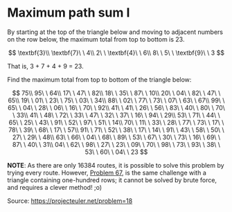 # Maximum path sum I
By starting at the top of the triangle below and moving to adjacent numbers on the row below, the maximum total from top to bottom is 23.

$$
\textbf{3}\\
\textbf{7}\ \ 4\\
2\ \ \textbf{4}\ \ 6\\
8\ \ 5\ \ \textbf{9}\ \ 3
$$

That is, 3 + 7 + 4 + 9 = 23.

Find the maximum total from top to bottom of the triangle below:

$$
75\\
95\ \ 64\\
17\ \ 47\ \ 82\\
18\ \ 35\ \ 87\ \ 10\\
20\ \ 04\ \ 82\ \ 47\ \ 65\\
19\ \ 01\ \ 23\ \ 75\ \ 03\ \ 34\\
88\ \ 02\ \ 77\ \ 73\ \ 07\ \ 63\ \ 67\\
99\ \ 65\ \ 04\ \ 28\ \ 06\ \ 16\ \ 70\ \ 92\\
41\ \ 41\ \ 26\ \ 56\ \ 83\ \ 40\ \ 80\ \ 70\ \ 33\\
41\ \ 48\ \ 72\ \ 33\ \ 47\ \ 32\ \ 37\ \ 16\ \ 94\ \ 29\\
53\ \ 71\ \ 44\ \ 65\ \ 25\ \ 43\ \ 91\ \ 52\ \ 97\ \ 51\ \ 14\\
70\ \ 11\ \ 33\ \ 28\ \ 77\ \ 73\ \ 17\ \ 78\ \ 39\ \ 68\ \ 17\ \ 57\\
91\ \ 71\ \ 52\ \ 38\ \ 17\ \ 14\ \ 91\ \ 43\ \ 58\ \ 50\ \ 27\ \ 29\ \ 48\\
63\ \ 66\ \ 04\ \ 68\ \ 89\ \ 53\ \ 67\ \ 30\ \ 73\ \ 16\ \ 69\ \ 87\ \ 40\ \ 31\\
04\ \ 62\ \ 98\ \ 27\ \ 23\ \ 09\ \ 70\ \ 98\ \ 73\ \ 93\ \ 38\ \ 53\ \ 60\ \ 04\ \ 23
$$

**NOTE**: As there are only 16384 routes, it is possible to solve this problem by trying every route. However, [Problem 67](https://projecteuler.net/problem=67), is the same challenge with a triangle containing one-hundred rows; it cannot be solved by brute force, and requires a clever method! ;o)

Source: https://projecteuler.net/problem=18
